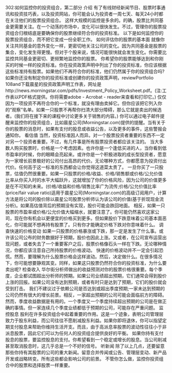 302:如何监控你的投资组合，第二部分
介绍
有了有线财经新闻节目、股票时事通讯和投资技巧表，以及投资网站，你可能会认为投资者一周七天、每天24小时都在关注他们的股票投资组合。
这样大规模的监控是多余的。的确，股票比共同基金更需要关注。在一个动荡的市场中，变化可以很快发生。不过，管理你的股票投资组合归根结底是要确保你的股票继续符合你的投资标准。
以下是如何监控你的股票投资组合，而不把它变成一份全职工作。
如何评估你的股票的基本面
就像你关注共同基金的意外变化一样，更密切地关注公司的变化。因为共同基金是股票的集合，变化发生得更慢。但对于个股来说，情况可能很快就会发生变化。你需要比监控共同基金更密切、更频繁地监控你的股票。
你希望你的股票能够达到和你刚买的时候一样的投资标准。你在投资政策声明中列出了你的投资标准，你应该根据这些标准持有股票。如果他们不再符合你的标准，他们仍然属于你的投资组合吗?
如果你还没有制定你的投资标准或创建你的投资政策声明，reviewPortfolio 108and下载晨星的投资政策声明工作表，网址是http://news.morningstar.com/pdfs/Investment_Policy_Worksheet.pdf。(注:工作表以PDF格式提供。你将需要adobe - Acrobat - reader来查看和打印它。)
仅仅因为一项投资不再符合你的一个标准，就没有理由卖掉它。但你应该把它列入你的“观察”名单。如果一只股票不再帮你扫清大部分障碍，那么它就是卖出的候选者。(我们将在接下来的课程中讨论更多关于销售的内容。)
你可以通过电子邮件提醒来监控你的投资组合，比如晨星公司(Morningstar.com)提供的提醒。当有关于你的股票的消息时，如果有支付的股息或收益公告，以及更多的事件，这些警报会通知你。
看估值
当然，投资标准因人而异。对一个股票投资者重要的东西不一定对另一个投资者重要。不过，有几件事是所有股票投资者都应该关注的。
当大多数人购买股票时，价格是一个考虑因素。也许你是一个逢低买进的人，当你看到低市盈率的时候，你的眼睛会亮起来。或许你是一个积极进取的成长型投资者，愿意为一家增长前景极好的公司付出高昂的代价。无论哪种方式，你都愿意为投资付出代价。任何高于这一标准的东西都会让你觉得这道菜太贵了。
一旦你买了一只股票，估值仍然很重要。如果一只股票的价格/收益、价格/销售额或价格/公允价值比率从你买入时的水平大幅跃升，这就增加了你的价格风险，因为公司的价值更多是在不可知的未来。(价格/收益和价格/销售比率广为流传;价格/公允价值比率(price/fair value ratio)适用于晨星公司(Morningstar.com)的高级订阅用户，计算方法是将公司的股价除以晨星公司股票分析师认为该公司的价值(基于折现现金流分析)。如果高估值背后的预期没有实现，股价可能会跌回地面。
相反，如果一只股票的市盈率或价格/公允价值大幅缩水，就要注意了。你可能仍然喜欢这家公司，现在你有机会以更便宜的价格买到更多。但如果股价下跌意味着公司基本面恶化，你可能就不想再持有股票了。只有你才能确定价格下跌对你意味着什么。
调查快速的价格变动
如果一只股票的价格暴涨或下跌，那一定是发生了什么事。或许该公司公布的财务数据好于预期，股价也因此上涨。又或者，在公司宣布运营出现问题，或者失去了一个重要客户之后，股票价格像石头一样在下跌。无论哪种情况，你都应该注意自己所持股票的价格波动。
快速的价格波动并不一定会引起恐慌。然而，要理解为什么股票价格会这样波动。然后，决定做什么。在很多情况下，你可能想要静观其变。同样，如果这只股票仍然符合你的投资标准，为什么要卖出呢?
检查收入
华尔街分析师做出的收益预测对你的股票价格很重要。每个季度，企业都试图超出分析师的预期。如果公司业绩超出预期，它们通常会得到股价上涨的回报。如果公司没有达到预期，或者有时只是达到了预期，它们的股价就会受到打击。
我们不建议过于依赖公司是否达到或超出季度预期;一家未达到预期的公司仍然有很大的增长前景。相反，一家超出预期的公司可能会面临前方的障碍。
然而，季度收益数据是有用的。一个季度又一个季度持续超出预期的公司是在做正确的事情。但一家连续几个季度业绩都低于预期的公司，可能存在严重问题。
监控股息
股利在许多投资组合中起着重要的作用。这是一个迹象，表明公司管理层致力于股东利益，而公司往往不愿削减股东利益。如果你即将退休，你可以指望定期支付股息来帮助你维持生活开支。而且，由于高派息率股票的波动性往往小于非派息股票，因此它们可以为任何人的投资组合提供良好的平衡。
如果你持有支付股息的股票，要监控股息的支付。你希望看到一个稳定或增长的股息。当公司削减甚至取消股息时，这几乎总是一个不好的信号。
听新闻
除了以上几点，还要留意那些你持有其股票的公司的重大新闻。留意合并传闻或公告、管理层变动、新产品开发或战略转变。所有这些都会影响公司的前景。
不管你怎么做，监控你投资组合中的股票和选择股票一样重要。

